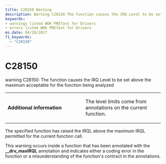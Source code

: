 ```yaml
---
title: C28150 Warning
description: Warning C28150 The function causes the IRQ Level to be set above the maximum acceptable for the function being analyzed.
keywords:
- warnings listed WDK PREfast for Drivers
- errors listed WDK PREfast for Drivers
ms.date: 04/20/2017
f1_keywords: 
  - "C28150"
---
```


# C28150


warning C28150: The function causes the IRQ Level to be set above the maximum acceptable for the function being analyzed

<table>
<colgroup>
<col width="50%" />
<col width="50%" />
</colgroup>
<tbody>
<tr class="odd">
<td align="left"><p><strong>Additional information</strong></p></td>
<td align="left"><p>The level limits come from annotations on the current function.</p></td>
</tr>
</tbody>
</table>

 

The specified function has raised the IRQL above the maximum IRQL permitted for the current function call.

This warning occurs inside a function that has been annotated with the **\_\_drv\_maxIRQL** annotation and indicates either a coding error in the function or a misunderstanding of the function's contract in the annotations.

